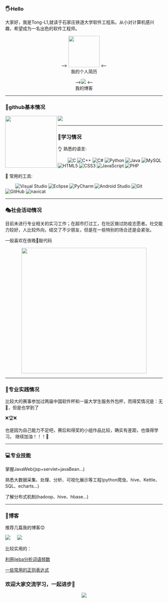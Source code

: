 ### 🖐Hello

大家好，我是Tong-L1,就读于石家庄铁道大学软件工程系。从小对计算机感兴趣，希望成为一名出色的软件工程师。



<div align="center">
 
--> <a href="https://tong-l1.github.io/TongLi.github.io/"><img height="100px" src="https://gimg2.baidu.com/image_search/src=http%3A%2F%2Fpic.51yuansu.com%2Fpic2%2Fcover%2F00%2F43%2F06%2F581069a593fa4_610.jpg&refer=http%3A%2F%2Fpic.51yuansu.com&app=2002&size=f9999,10000&q=a80&n=0&g=0n&fmt=auto?sec=1664559120&t=ab599668eff7bdd57af054926e4f5cf9"></a> <--
 <br>
 我的个人简历
 
 <p>
 --><a href="https://www.cnblogs.com/a8047/"><img src="https://img.shields.io/badge/cnblogs-%E6%88%91%E7%9A%84%E5%8D%9A%E5%AE%A2%E5%9B%AD-yellow"></a> <-- <br>
  我的博客
<p>
<p>
 
 
<hr>
</div>

### 🎈github基本情况

<div>
    <img height="165" align="left" src="https://github-readme-stats.vercel.app/api?username=Tong-L1&theme=calm&show_icons=true" />
    <img src="https://github-readme-stats.vercel.app/api/top-langs/?username=Tong-L1&hide=html,css,Jupyter+Notebook,ruby,javascript&theme=calm&langs_count=6&layout=compact" />
</div>
<hr>


### 📕学习情况


👌 熟悉的语言: 

&emsp;&emsp;
![C](https://img.shields.io/badge/c-%2300599C.svg?style=flat-square&logo=c&logoColor=white)
![C++](https://img.shields.io/badge/-C++-00599C?style=flat-square&logo=c)
![C#](https://img.shields.io/badge/c%23-%23239120.svg?style=flat-square&logo=c-sharp&logoColor=white)
![Python](https://img.shields.io/badge/-Python-pink?style=flat-square&logo=Python)
![Java](https://img.shields.io/badge/-java-yellow?style=flat-square&logo=java)
![MySQL](https://img.shields.io/badge/mysql-%2300f.svg?style=flat-square&logo=mysql&logoColor=white)
![HTML5](https://img.shields.io/badge/-HTML5-E34F26?style=flat-square&logo=html5&logoColor=white)
![CSS3](https://img.shields.io/badge/-CSS3-1572B6?style=flat-square&logo=css3)
![JavaScript](https://img.shields.io/badge/-JavaScript-oringe?style=flat-square&logo=javascript)
![PHP](https://img.shields.io/badge/php-0078D7?style=flat-square&logo=php&logoColor=white)

🧰 常用的工具:

&emsp;&emsp; 
![Visual Studio](https://img.shields.io/badge/-Visual%20Studio-007ACC?style=flat-square&logo=Visual%20Studio&logoColor=fff)
![Eclipse](https://img.shields.io/badge/Eclipse-blue?style=flat-square&logo=eclipse&logoColor=white)
![PyCharm](https://img.shields.io/badge/PyCharm-yellow?style=flat-square&logo=pycharm&logoColor=white)
![Android Studio](https://img.shields.io/badge/Android%20Studio-0078D7?style=flat-square&logo=androidstudio&logoColor=white)
![Git](https://img.shields.io/badge/-Git-FCC624?style=flat-square&logo=git)
![GitHub](https://img.shields.io/badge/-GitHub-pink?style=flat-square&logo=github)
![navicat](https://img.shields.io/badge/-navicat-green?style=flat-square)

<hr>

### 🎭社会活动情况

目前未进行专业相关的实习工作；在超市打过工，在社区做过防疫志愿者。社交能力较好，人比较外向，结交了不少朋友，但是在一些特别的场合还是会紧张。

一般喜欢在夜晚🌙敲代码
<div align="center">
<img  width="400" src="https://gimg2.baidu.com/image_search/src=http%3A%2F%2Fp8.itc.cn%2Fimages01%2F20200805%2F8d5757978f9c4d1096a36629010f2c9a.jpeg&refer=http%3A%2F%2Fp8.itc.cn&app=2002&size=f9999,10000&q=a80&n=0&g=0n&fmt=auto?sec=1664564369&t=739e5457d4d6b4cdabf1161966898b10"/>
</div>

<hr>

### 🚛专业实践情况

比较大的赛事参加过两届中国软件杯和一届大学生服务外包杯，而得奖情况是：无🙁，但是也学到了


❌🏆❌

也是因为自己能力不足吧，赛后和得奖的小组作品比较，确实有差距，也值得学习。
继续加油！！！💪

<hr>



### 💻专业技能

掌握JavaWeb(jsp+servlet+javaBean...)

熟悉大数据采集、处理、分析、可视化展示等工程(python爬虫、hive、Kettle、SQL、echarts...)

了解分布式机制(hadoop、hive、hbase...)



<hr>

### 📃博客

推荐几篇我的博客😊

<a href="https://www.cnblogs.com/a8047/p/14100505.html"><img src="https://img.shields.io/badge/JavaWeb%E9%A1%B9%E7%9B%AE-%E5%9B%BE%E4%B9%A6%E5%80%9F%E9%98%85%E7%B3%BB%E7%BB%9F-yellow"></a> &emsp;
<a href="https://www.cnblogs.com/a8047/p/14100474.html"><img src="https://img.shields.io/badge/JavaWeb%E9%A1%B9%E7%9B%AE-%E9%80%89%E8%AF%BE%E7%B3%BB%E7%BB%9F-yellow"></a> &emsp;

比较实用的：

<a href="https://www.cnblogs.com/a8047/p/15652606.html">利用jieba分析词语频数</a><br>

<a href="https://www.cnblogs.com/a8047/p/14159421.html">一些常用的正则表达式</a><br>




### 欢迎大家交流学习，一起进步💪

<div align="center">
<img order-radius="100px" src="https://ss1.baidu.com/-4o3dSag_xI4khGko9WTAnF6hhy/exp/w=500/sign=8c6daad4a218972ba33a00cad6cc7b9d/f703738da9773912ef6013a1f1198618377ae2a8.jpg"/>
</div>

